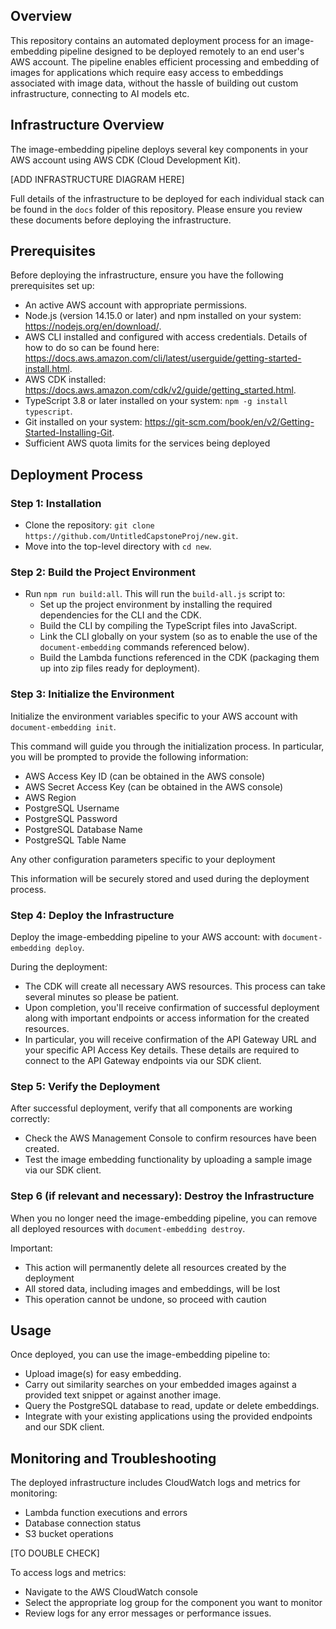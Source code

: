 ## Overview

This repository contains an automated deployment process for an image-embedding pipeline designed to be deployed remotely to an end user's AWS account. The pipeline enables efficient processing and embedding of images for applications which require easy access to embeddings associated with image data, without the hassle of building out custom infrastructure, connecting to AI models etc.

## Infrastructure Overview

The image-embedding pipeline deploys several key components in your AWS account using AWS CDK (Cloud Development Kit).

[ADD INFRASTRUCTURE DIAGRAM HERE]

Full details of the infrastructure to be deployed for each individual stack can be found in the `docs` folder of this repository. Please ensure you review these documents before deploying the infrastructure.

## Prerequisites

Before deploying the infrastructure, ensure you have the following prerequisites set up:

- An active AWS account with appropriate permissions.
- Node.js (version 14.15.0 or later) and npm installed on your system: https://nodejs.org/en/download/.
- AWS CLI installed and configured with access credentials. Details of how to do so can be found here: https://docs.aws.amazon.com/cli/latest/userguide/getting-started-install.html.
- AWS CDK installed: https://docs.aws.amazon.com/cdk/v2/guide/getting_started.html.
- TypeScript 3.8 or later installed on your system: `npm -g install typescript`.
- Git installed on your system: https://git-scm.com/book/en/v2/Getting-Started-Installing-Git.
- Sufficient AWS quota limits for the services being deployed

## Deployment Process

### Step 1: Installation

- Clone the repository: `git clone https://github.com/UntitledCapstoneProj/new.git`.
- Move into the top-level directory with `cd new`.

### Step 2: Build the Project Environment

- Run `npm run build:all`. This will run the `build-all.js` script to:
  - Set up the project environment by installing the required dependencies for the CLI and the CDK.
  - Build the CLI by compiling the TypeScript files into JavaScript.
  - Link the CLI globally on your system (so as to enable the use of the `document-embedding` commands referenced below).
  - Build the Lambda functions referenced in the CDK (packaging them up into zip files ready for deployment).

### Step 3: Initialize the Environment

Initialize the environment variables specific to your AWS account with `document-embedding init`.

This command will guide you through the initialization process. In particular, you will be prompted to provide the following information:

- AWS Access Key ID (can be obtained in the AWS console)
- AWS Secret Access Key (can be obtained in the AWS console)
- AWS Region
- PostgreSQL Username
- PostgreSQL Password
- PostgreSQL Database Name
- PostgreSQL Table Name

Any other configuration parameters specific to your deployment

This information will be securely stored and used during the deployment process.

### Step 4: Deploy the Infrastructure

Deploy the image-embedding pipeline to your AWS account: with `document-embedding deploy`.

During the deployment:

- The CDK will create all necessary AWS resources. This process can take several minutes so please be patient.
- Upon completion, you'll receive confirmation of successful deployment along with important endpoints or access information for the created resources.
- In particular, you will receive confirmation of the API Gateway URL and your specific API Access Key details. These details are required to connect to the API Gateway endpoints via our SDK client.

### Step 5: Verify the Deployment

After successful deployment, verify that all components are working correctly:

- Check the AWS Management Console to confirm resources have been created.
- Test the image embedding functionality by uploading a sample image via our SDK client.

### Step 6 (if relevant and necessary): Destroy the Infrastructure

When you no longer need the image-embedding pipeline, you can remove all deployed resources with `document-embedding destroy`.

Important:

- This action will permanently delete all resources created by the deployment
- All stored data, including images and embeddings, will be lost
- This operation cannot be undone, so proceed with caution

## Usage

Once deployed, you can use the image-embedding pipeline to:

- Upload image(s) for easy embedding.
- Carry out similarity searches on your embedded images against a provided text snippet or against another image.
- Query the PostgreSQL database to read, update or delete embeddings.
- Integrate with your existing applications using the provided endpoints and our SDK client.

## Monitoring and Troubleshooting

The deployed infrastructure includes CloudWatch logs and metrics for monitoring:

- Lambda function executions and errors
- Database connection status
- S3 bucket operations

[TO DOUBLE CHECK]

To access logs and metrics:

- Navigate to the AWS CloudWatch console
- Select the appropriate log group for the component you want to monitor
- Review logs for any error messages or performance issues.
